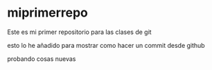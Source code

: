 # miprimerrepo
Este es mi primer repositorio para las clases de git

esto lo he añadido para mostrar como hacer un commit desde github

probando cosas nuevas
